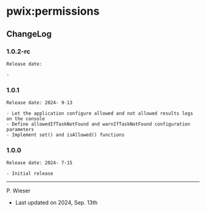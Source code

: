 # pwix:permissions

## ChangeLog

### 1.0.2-rc

    Release date: 

    - 

### 1.0.1

    Release date: 2024- 9-13

    - Let the application configure allowed and not allowed results logs on the console
    - Define allowedIfTaskNotFound and warnIfTaskNotFound configuration parameters
    - Implement set() and isAllowed() functions

### 1.0.0

    Release date: 2024- 7-15

    - Initial release

---
P. Wieser
- Last updated on 2024, Sep. 13th
